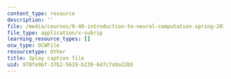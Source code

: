 ```yaml
---
content_type: resource
description: ''
file: /media/courses/9-40-introduction-to-neural-computation-spring-2018/970fe9bf37b25619b239647c7a9a23b5_3GC721pNRLE.vtt
file_type: application/x-subrip
learning_resource_types: []
ocw_type: OCWFile
resourcetype: Other
title: 3play caption file
uid: 970fe9bf-37b2-5619-b239-647c7a9a23b5
---
```

